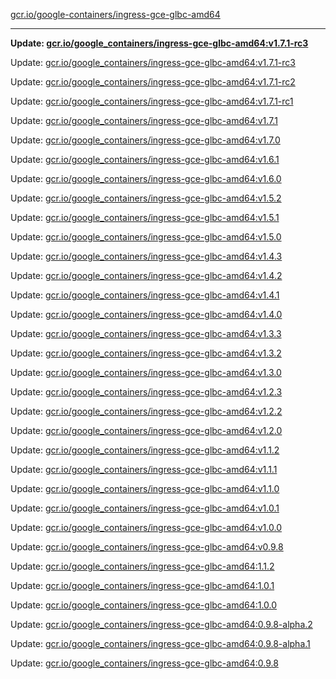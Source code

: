 [gcr.io/google-containers/ingress-gce-glbc-amd64](https://hub.docker.com/r/cruse/ingress-gce-glbc-amd64/tags/) 

----
**Update: [gcr.io/google_containers/ingress-gce-glbc-amd64:v1.7.1-rc3](https://hub.docker.com/r/cruse/ingress-gce-glbc-amd64/tags/)**

Update: [gcr.io/google_containers/ingress-gce-glbc-amd64:v1.7.1-rc3](https://hub.docker.com/r/cruse/ingress-gce-glbc-amd64/tags/)

Update: [gcr.io/google_containers/ingress-gce-glbc-amd64:v1.7.1-rc2](https://hub.docker.com/r/cruse/ingress-gce-glbc-amd64/tags/)

Update: [gcr.io/google_containers/ingress-gce-glbc-amd64:v1.7.1-rc1](https://hub.docker.com/r/cruse/ingress-gce-glbc-amd64/tags/)

Update: [gcr.io/google_containers/ingress-gce-glbc-amd64:v1.7.1](https://hub.docker.com/r/cruse/ingress-gce-glbc-amd64/tags/)

Update: [gcr.io/google_containers/ingress-gce-glbc-amd64:v1.7.0](https://hub.docker.com/r/cruse/ingress-gce-glbc-amd64/tags/)

Update: [gcr.io/google_containers/ingress-gce-glbc-amd64:v1.6.1](https://hub.docker.com/r/cruse/ingress-gce-glbc-amd64/tags/)

Update: [gcr.io/google_containers/ingress-gce-glbc-amd64:v1.6.0](https://hub.docker.com/r/cruse/ingress-gce-glbc-amd64/tags/)

Update: [gcr.io/google_containers/ingress-gce-glbc-amd64:v1.5.2](https://hub.docker.com/r/cruse/ingress-gce-glbc-amd64/tags/)

Update: [gcr.io/google_containers/ingress-gce-glbc-amd64:v1.5.1](https://hub.docker.com/r/cruse/ingress-gce-glbc-amd64/tags/)

Update: [gcr.io/google_containers/ingress-gce-glbc-amd64:v1.5.0](https://hub.docker.com/r/cruse/ingress-gce-glbc-amd64/tags/)

Update: [gcr.io/google_containers/ingress-gce-glbc-amd64:v1.4.3](https://hub.docker.com/r/cruse/ingress-gce-glbc-amd64/tags/)

Update: [gcr.io/google_containers/ingress-gce-glbc-amd64:v1.4.2](https://hub.docker.com/r/cruse/ingress-gce-glbc-amd64/tags/)

Update: [gcr.io/google_containers/ingress-gce-glbc-amd64:v1.4.1](https://hub.docker.com/r/cruse/ingress-gce-glbc-amd64/tags/)

Update: [gcr.io/google_containers/ingress-gce-glbc-amd64:v1.4.0](https://hub.docker.com/r/cruse/ingress-gce-glbc-amd64/tags/)

Update: [gcr.io/google_containers/ingress-gce-glbc-amd64:v1.3.3](https://hub.docker.com/r/cruse/ingress-gce-glbc-amd64/tags/)

Update: [gcr.io/google_containers/ingress-gce-glbc-amd64:v1.3.2](https://hub.docker.com/r/cruse/ingress-gce-glbc-amd64/tags/)

Update: [gcr.io/google_containers/ingress-gce-glbc-amd64:v1.3.0](https://hub.docker.com/r/cruse/ingress-gce-glbc-amd64/tags/)

Update: [gcr.io/google_containers/ingress-gce-glbc-amd64:v1.2.3](https://hub.docker.com/r/cruse/ingress-gce-glbc-amd64/tags/)

Update: [gcr.io/google_containers/ingress-gce-glbc-amd64:v1.2.2](https://hub.docker.com/r/cruse/ingress-gce-glbc-amd64/tags/)

Update: [gcr.io/google_containers/ingress-gce-glbc-amd64:v1.2.0](https://hub.docker.com/r/cruse/ingress-gce-glbc-amd64/tags/)

Update: [gcr.io/google_containers/ingress-gce-glbc-amd64:v1.1.2](https://hub.docker.com/r/cruse/ingress-gce-glbc-amd64/tags/)

Update: [gcr.io/google_containers/ingress-gce-glbc-amd64:v1.1.1](https://hub.docker.com/r/cruse/ingress-gce-glbc-amd64/tags/)

Update: [gcr.io/google_containers/ingress-gce-glbc-amd64:v1.1.0](https://hub.docker.com/r/cruse/ingress-gce-glbc-amd64/tags/)

Update: [gcr.io/google_containers/ingress-gce-glbc-amd64:v1.0.1](https://hub.docker.com/r/cruse/ingress-gce-glbc-amd64/tags/)

Update: [gcr.io/google_containers/ingress-gce-glbc-amd64:v1.0.0](https://hub.docker.com/r/cruse/ingress-gce-glbc-amd64/tags/)

Update: [gcr.io/google_containers/ingress-gce-glbc-amd64:v0.9.8](https://hub.docker.com/r/cruse/ingress-gce-glbc-amd64/tags/)

Update: [gcr.io/google_containers/ingress-gce-glbc-amd64:1.1.2](https://hub.docker.com/r/cruse/ingress-gce-glbc-amd64/tags/)

Update: [gcr.io/google_containers/ingress-gce-glbc-amd64:1.0.1](https://hub.docker.com/r/cruse/ingress-gce-glbc-amd64/tags/)

Update: [gcr.io/google_containers/ingress-gce-glbc-amd64:1.0.0](https://hub.docker.com/r/cruse/ingress-gce-glbc-amd64/tags/)

Update: [gcr.io/google_containers/ingress-gce-glbc-amd64:0.9.8-alpha.2](https://hub.docker.com/r/cruse/ingress-gce-glbc-amd64/tags/)

Update: [gcr.io/google_containers/ingress-gce-glbc-amd64:0.9.8-alpha.1](https://hub.docker.com/r/cruse/ingress-gce-glbc-amd64/tags/)

Update: [gcr.io/google_containers/ingress-gce-glbc-amd64:0.9.8](https://hub.docker.com/r/cruse/ingress-gce-glbc-amd64/tags/)

